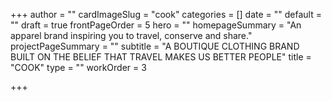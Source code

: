 +++
author = ""
cardImageSlug = "cook"
categories = []
date = ""
default = ""
draft = true
frontPageOrder = 5
hero = ""
homepageSummary = "An apparel brand inspiring you to travel, conserve and share."
projectPageSummary = ""
subtitle = "A BOUTIQUE CLOTHING BRAND BUILT ON THE BELIEF THAT TRAVEL MAKES US BETTER PEOPLE"
title = "COOK"
type = ""
workOrder = 3

+++
